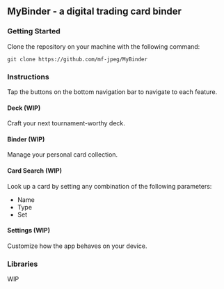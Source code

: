 ## MyBinder - a digital trading card binder

### Getting Started

Clone the repository on your machine with the following command:

```
git clone https://github.com/mf-jpeg/MyBinder
```

### Instructions

Tap the buttons on the bottom navigation bar to navigate to each feature.

#### Deck (WIP)

Craft your next tournament-worthy deck.

#### Binder (WIP)

Manage your personal card collection.

#### Card Search (WIP)

Look up a card by setting any combination of the following parameters:

* Name
* Type
* Set

#### Settings (WIP)

Customize how the app behaves on your device.

### Libraries

WIP